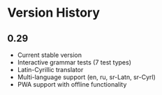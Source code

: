 # Version History

## 0.29
- Current stable version
- Interactive grammar tests (7 test types)
- Latin-Cyrillic translator
- Multi-language support (en, ru, sr-Latn, sr-Cyrl)
- PWA support with offline functionality

